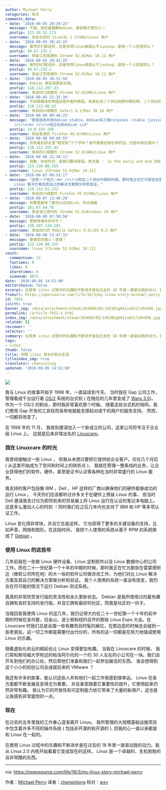 ```yaml
---
author: Michael Perry
categories: 观点
comments_data:
- date: '2016-08-05 20:34:23'
  message: 不錯，我也最喜歡Debian，最安靜方便生心～
  postip: 223.20.52.173
  username: 来自北京的 Vivaldi 1.2|GNU/Linux 用户
- date: '2016-08-05 20:42:25'
  message: 虽然你们都说好，还是觉得linux桌面比不上winxp，是我一个人的错觉么？
  postip: 49.67.235.1
  username: 来自江苏南通的 Chrome 52.0|Mac 10.11 用户
- date: '2016-08-05 20:42:25'
  message: 虽然你们都说好，还是觉得linux桌面比不上winxp，是我一个人的错觉么？
  postip: 49.67.235.1
  username: 来自江苏南通的 Chrome 52.0|Mac 10.11 用户
- date: '2016-08-05 20:51:56'
  message: Debian 稳定版更新太慢。
  postip: 118.112.207.43
  username: 来自四川成都的 Chrome 52.0|GNU/Linux 用户
- date: '2016-08-05 21:35:34'
  message: 不知是翻译的原因还是作者的原因，老是在说二十世纪前期中期后期，二十世纪的前期和中期微软linux都还没有吧.....写得很不严谨啊...........
  postip: 118.113.68.52
  username: 来自四川成都的 Safari 9.1|Mac 10.10 用户
- date: '2016-08-06 00:48:23'
  message: "那是因為你用debian stable。debian有三個releases：stable（jessie）、testing（stretch）、unstable（sid），還有一個repository：experimental<br
    />\r\n<br />\r\n我正在用debian sid"
  postip: 14.0.154.156
  username: 来自香港的 Firefox 48.0|GNU/Linux 用户
- date: '2016-08-06 09:08:55'
  message: 没有看到回复里“稳定版”三个字吗？用不是稳定版仓库的包，还能叫稳定版吗？
  postip: 118.112.207.43
  username: 来自四川成都的 Chrome 52.0|GNU/Linux 用户
- date: '2016-08-06 21:38:11'
  message: 抱歉，你说的对，是我们翻译错误。原文是 ： in the early and mid 2000's
  postip: 123.120.88.155
  username: linux [Chrome 52.0|Mac 10.11]
- date: '2016-08-07 08:53:17'
  message: "还有一个地方:<br />\r\n而在二十世纪中期的时候，那时我正在忙为那些在雷蒙德附近（微软公司所在地）的大一些的软件公司做咨询工作，为他们对比
    Linux 解决方案及其自己的解决方案做分析和验证。"
  postip: 118.112.61.232
  username: 来自四川成都的 Firefox 45.0|GNU/Linux 用户
- date: '2016-08-07 13:48:20'
  message: 你要更新快？那可以试试Arch，手动滑稽
  postip: 101.67.69.76
  username: 来自浙江湖州的 Chrome 51.0|Windows 10 用户
- date: '2016-08-08 07:50:50'
  message: 更新快慢与你何干？
  postip: 139.207.134.181
  username: 来自四川的 Mobile Safari 9.0|iOS 9.3 用户
- date: '2016-08-08 23:47:32'
  message: 谢谢您的细心！感谢！
  postip: 123.120.88.155
  username: linux [Chrome 52.0|Mac 10.11]
count:
  commentnum: 12
  favtimes: 0
  likes: 0
  sharetimes: 0
  viewnum: 4675
date: '2016-08-05 14:52:00'
editorchoice: false
excerpt: 在使用 Linux 过程中的乐趣和不断进步是在过去的 18 年里一直驱动我的动力。我从 Linux 2.0 内核开始看着它变成现在的这样。
fromurl: https://opensource.com/life/16/3/my-linux-story-michael-perry
id: 7651
islctt: true
banner_img: /data/attachment/album/201608/05/145301g661zu63i7z8n936.jpg
permalink: /article-7651-1.html
index_img: /data/attachment/album/201608/05/145301g661zu63i7z8n936.jpg.thumb.jpg
related: []
reviewer: ''
selector: ''
summary: 在使用 Linux 过程中的乐趣和不断进步是在过去的 18 年里一直驱动我的动力。我从 Linux 2.0 内核开始看着它变成现在的这样。
tags:
- Linux
thumb: false
title: 伴随 Linux 成长的职业生涯
titleindex_img: true
translator: chenxinlong
updated: '2016-08-05 14:52:00'
---
```


![](/data/attachment/album/201608/05/145301g661zu63i7z8n936.jpg)


我与 Linux 的故事开始于 1998 年，一直延续到今天。 当时我在 Gap 公司工作，管理着成千台运行着 [OS/2](https://en.wikipedia.org/wiki/OS/2) 系统的台式机 ( 在随后的几年里变成了 [Warp 3.0](https://archive.org/details/IBMOS2Warp3Collection))。 作为一个 OS/2 的粉丝，那时我非常喜欢那个时候。 随着这些台式机的嗡鸣，我们使用 Gap 开发的工具轻而易举地就能支撑起对成千的用户的服务支持。 然而，一切都将改变了。


在 1998 年的 11 月， 我收到邀请加入一个新成立的公司，这家公司将专注于企业级 Linux 上。 这就是后来非常出名的 [Linuxcare](https://archive.org/details/IBMOS2Warp3Collection)。


### 我在 Linuxcare 的时光


我曾经接触过一些 Linux ， 但我从未想过要把它提供给企业客户。仅仅几个月后 ( 从这里开始成为了空间和时间上的转折点 )， 我就在管理一整条线的业务，让企业获得他们的软件，硬件，甚至是证书认证等各种在当时非常盛行的 Linux 服务。


我支持的客户包括像 IBM ，Dell ，HP 这样的厂商以确保他们的硬件能够成功的运行 Linux 。 今天你们应该都听过许多关于在硬件上预装 Linux 的事， 但当时 Dell 邀请我去讨论为即将到来的贸易展上将 Linux 运行在认证的笔记本电脑上。 这是多么激动人心的时刻 ！同时我们在之后几年内也支持了 IBM 和 HP 等多项认证工作。


Linux 变化得非常快，并且它总是这样。 它也获得了更多的关键设备的支持，比如声音，网络和图形。在这段时间， 我把个人使用的系统从基于 RPM 的系统换成了 [Debian](https://en.wikipedia.org/wiki/Linuxcare) 。


### 使用 Linux 的这些年


几年前我在一些做 Linux 硬件设备、Linux 定制软件以及 Linux 数据中心的公司工作。而在二十一世纪第一个十年的中期的时候，那时我正在忙为那些在雷蒙德附近（微软公司所在地）的大一些的软件公司做咨询工作，为他们对比 Linux 解决方案及其自己的解决方案做分析和验证。 我个人使用的系统一直没有改变，我仍会在尽可能的情况下运行 Debian 测试系统。


我真的非常欣赏发行版的灵活性和永久更新状态。 Debian 是我所使用过的最有趣且拥有良好支持的发行版，并且它拥有最好的社区，而我是社区的一份子。


当我回首我使用 Linux 的这几年，我仍记得大约在二十一世纪第一个十年的前中期的时候在圣何塞，旧金山，波士顿和纽约召开的那些 Linux Expo 大会。在 Linuxcare 时我们总是会摆一些有趣而且时髦的展位，在那边逛的时候总会碰到一些老朋友。这一切工作都是需要付出代价的，所有的这一切都是在努力地强调使用 Linux 的乐趣。


随着虚拟化和云的崛起也让 Linux 变得更加有趣。 当我在 Linuxcare 的时候， 我们常和斯坦福大学附近的帕洛阿尔托的一个约 30 人左右的小公司在一块。我们会开车到他们的办公处，然后帮他们准备和我们一起参加展览的东西。 谁会想得到这个小小的初创公司会成就后来的 VMware ？


我还有许多的故事，能认识这些人并和他们一起工作我感到很幸运。 Linux 在各方面都不断发展且变得尤为重要。 并且甚至随着它重要性的提升，它使用起来仍然非常有趣。 我认为它的开放性和可定制能力给它带来了大量的新用户，这也是让我感到非常震惊的一点。


### 现在


在过去的五年里我的工作重心逐渐离开 Linux。 我所管理的大规模基础设施项目中包含着许多不同的操作系统 ( 包括非开源的和开源的 ), 但我的心一直以来都是和 Linux 在一起的。


在使用 Linux 过程中的乐趣和不断进步是在过去的 18 年里一直驱动我的动力。我从 Linux 2.0 内核开始看着它变成现在的这样。 Linux 是一个卓越的、生机勃勃的且非常酷的东西。




---


via: <https://opensource.com/life/16/3/my-linux-story-michael-perry>


作者：[Michael Perry](https://opensource.com/users/mpmilestogo) 译者：[chenxinlong](https://github.com/chenxinlong) 校对：[wxy](https://github.com/wxy)